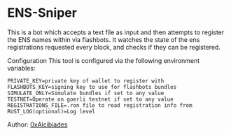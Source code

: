 # ENS-Sniper

This is a bot which accepts a text file as input and then attempts to
register the ENS names within via flashbots. It watches the state of
the ens registrations requested every block, and checks if they can
be registered.

Configuration
This tool is configured via the following environment variables:

```ETH_RPC_WS=ws://your-eth-client-websockets:port
PRIVATE_KEY=private key of wallet to register with
FLASHBOTS_KEY=signing key to use for flashbots bundles
SIMULATE_ONLY=Simulate bundles if set to any value
TESTNET=Operate on goerli testnet if set to any value
REGISTRATIONS_FILE=.ron file to read registration info from
RUST_LOG(optional)=Log level
```

Author: [0xAlcibiades](https://github.com/0xAlcibiades)
